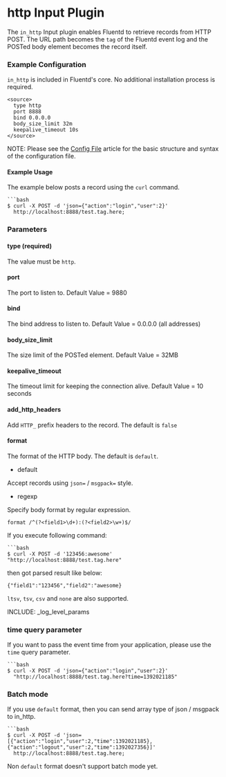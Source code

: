# http Input Plugin

The `in_http` Input plugin enables Fluentd to retrieve records from HTTP POST. The URL path becomes the `tag` of the Fluentd event log and the POSTed body element becomes the record itself.

### Example Configuration

`in_http` is included in Fluentd's core. No additional installation process is required.

    
    <source>
      type http
      port 8888
      bind 0.0.0.0
      body_size_limit 32m
      keepalive_timeout 10s
    </source>

NOTE: Please see the <a href="config-file">Config File</a> article for the basic structure and syntax of the configuration file.

#### Example Usage

The example below posts a record using the `curl` command.

    ```bash
    $ curl -X POST -d 'json={"action":"login","user":2}'
      http://localhost:8888/test.tag.here;

### Parameters

#### type (required)
The value must be `http`.

#### port
The port to listen to. Default Value = 9880

#### bind
The bind address to listen to. Default Value = 0.0.0.0 (all addresses)

#### body_size_limit
The size limit of the POSTed element. Default Value = 32MB

#### keepalive_timeout
The timeout limit for keeping the connection alive. Default Value = 10 seconds

#### add_http_headers
Add `HTTP_` prefix headers to the record. The default is `false`

#### format
The format of the HTTP body. The default is `default`.

* default

Accept records using `json=` / `msgpack=` style.

* regexp

Specify body format by regular expression.

    
    format /^(?<field1>\d+):(?<field2>\w+)$/

If you execute following command:

    ```bash
    $ curl -X POST -d '123456:awesome' "http://localhost:8888/test.tag.here"

then got parsed result like below:

    
    {"field1":"123456","field2":"awesome}

`ltsv`, `tsv`, `csv` and `none` are also supported.


INCLUDE: _log_level_params


### time query parameter

If you want to pass the event time from your application, please use the `time` query parameter.

    ```bash
    $ curl -X POST -d 'json={"action":"login","user":2}'
      "http://localhost:8888/test.tag.here?time=1392021185"

### Batch mode

If you use `default` format, then you can send array type of json / msgpack to in_http.

    ```bash
    $ curl -X POST -d 'json=[{"action":"login","user":2,"time":1392021185},{"action":"logout","user":2,"time":1392027356}]'
      http://localhost:8888/test.tag.here;

Non `default` format doesn't support batch mode yet.

